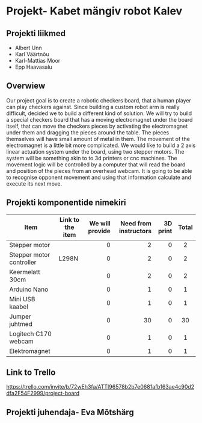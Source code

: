 # Projekt- Kabet mängiv robot Kalev

## Projekti liikmed

* Albert Unn
* Karl Väärtnõu
* Karl-Mattias Moor
* Epp Haavasalu

## Overwiew

Our project goal is to create a robotic checkers board, that a human player can play checkers against.
Since building a custom robot arm is really difficult, decided we to build a different kind of solution.
We will try to build a special checkers board that has a moving electromagnet under the board itself, that can move the checkers pieces by activating the electromagnet under them and dragging the pieces around the table. The pieces themselves will have small amount of metal in them. The movement of the electromagnet is a little bit more complicated.
We would like to build a 2 axis linear actuation system under the board, using two stepper motors. The system will be something akin to to 3d printers or cnc machines.
The movement logic will be controlled by a computer that will read the board and position of the pieces from an overhead webcam. It is going to be able to recognise opponent movement and using that information calculate and execute its next move.

## Projekti komponentide nimekiri

| Item | Link to the item | We will provide | Need from instructors | 3D print | Total |
| ---- | ---------------- | --------------: | --------------------: | -------: | :---: |
| Stepper motor | | 0 | 2 | 0  | 2 |
| Stepper motor controller| L298N | 0 | 2 | 0 | 2 |
| Keermelatt 30cm | | 0 | 2 | 0  | 2 |
| Arduino Nano | | 0 | 1 | 0 | 1 |
| Mini USB kaabel | | 0| 1 | 0 | 1 |
| Jumper juhtmed| | 0  | 30 | 0 | 30 |
| Logitech C170 webcam | | 0 | 1 | 0 | 1 |
| Elektromagnet | | 0 | 1 | 0 | 1 |

## Link to Trello

<https://trello.com/invite/b/72wEh3fa/ATTI96578b2b7e0681afb163ae4c90d2dfa2F54F2999/project-board>

## Projekti juhendaja- Eva Mõtshärg
